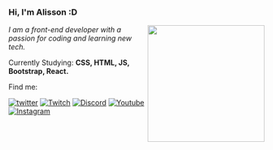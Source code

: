 ### Hi, I'm Alisson :D
<img align='right' src="https://github.com/alisson-sampaio/portfolio/blob/main/WLQv0ihI_400x400.jpg" width="230">
<p><em> I am a front-end developer with a passion for coding and learning new tech.</a>
 </em></p>
 
<p align="left">
  Currently Studying: <strong>CSS, HTML, JS, Bootstrap, React. </strong>
</p>


<p align="left">
 Find me:
</p>


[![twitter](https://img.shields.io/badge/twitter-1DA1F2?style=for-the-badge&logo=twitter&logoColor=white)](https://twitter.com/Loktus_)
[![Twitch](https://img.shields.io/badge/Twitch-9146FF?style=for-the-badge&logo=twitch&logoColor=white)](https://www.twitch.tv/loktus_)
[![Discord](https://img.shields.io/badge/Discord-7289DA?style=for-the-badge&logo=discord&logoColor=white)](https://discordapp.com/users/208055985921589248/)
[![Youtube](https://img.shields.io/badge/YouTube-FF0000?style=for-the-badge&logo=youtube&logoColor=white)](https://www.youtube.com/channel/UC0ZXT6fmTOCtTjJpW6HEIoQ)
[![Instagram](https://img.shields.io/badge/Instagram-E4405F?style=for-the-badge&logo=instagram&logoColor=white)](https://www.instagram.com/loktus_/)



<div>
  <a href="https://github.com/alisson-sampaio <img height="180em" src="https://github-readme-stats.vercel.app/api?username=alisson-sampaio&show_icons=true&theme=tokyonight&include_all_commits=true&count_private=true%22/%3E


